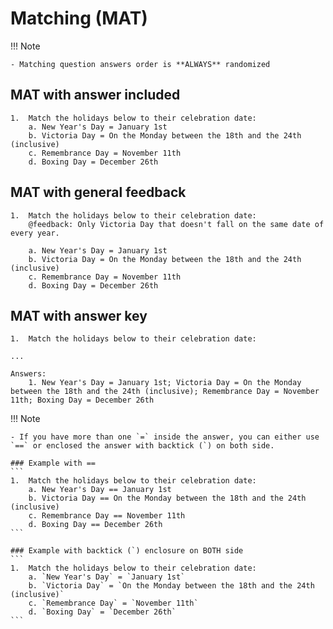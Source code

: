 # Matching (MAT)

!!! Note

    - Matching question answers order is **ALWAYS** randomized

## MAT with answer included

```
1.	Match the holidays below to their celebration date:
    a. New Year's Day = January 1st
    b. Victoria Day = On the Monday between the 18th and the 24th (inclusive)
    c. Remembrance Day = November 11th
    d. Boxing Day = December 26th
```

## MAT with general feedback

```
1.	Match the holidays below to their celebration date:
    @feedback: Only Victoria Day that doesn't fall on the same date of every year.

    a. New Year's Day = January 1st
    b. Victoria Day = On the Monday between the 18th and the 24th (inclusive)
    c. Remembrance Day = November 11th
    d. Boxing Day = December 26th
```


## MAT with answer key

```
1.	Match the holidays below to their celebration date:

...

Answers:
    1. New Year's Day = January 1st; Victoria Day = On the Monday between the 18th and the 24th (inclusive); Remembrance Day = November 11th; Boxing Day = December 26th
```

!!! Note

    - If you have more than one `=` inside the answer, you can either use `==` or enclosed the answer with backtick (`) on both side.

    ### Example with ==
    ```
    1.	Match the holidays below to their celebration date:
        a. New Year's Day == January 1st
        b. Victoria Day == On the Monday between the 18th and the 24th (inclusive)
        c. Remembrance Day == November 11th
        d. Boxing Day == December 26th
    ```

    ### Example with backtick (`) enclosure on BOTH side
    ```
    1.	Match the holidays below to their celebration date:
        a. `New Year's Day` = `January 1st`
        b. `Victoria Day` = `On the Monday between the 18th and the 24th (inclusive)`
        c. `Remembrance Day` = `November 11th`
        d. `Boxing Day` = `December 26th`
    ```
